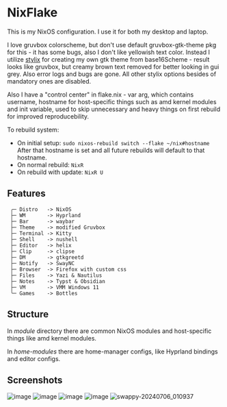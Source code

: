 # NixFlake

This is my NixOS configuration. I use it for both my desktop and laptop.

I love gruvbox colorscheme, but don't use default gruvbox-gtk-theme pkg for this - it has some bugs, also I don't like yellowish text color. Instead I utilize [stylix](https://github.com/danth/stylix) for creating my own gtk theme from base16Scheme - result looks like gruvbox, but creamy brown text removed for better looking in gui grey. Also error logs and bugs are gone. All other stylix options besides of mandatory ones are disabled.

Also I have a "control center" in flake.nix - var arg, which contains username, hostname for host-specific things such as amd kernel modules and init variable, used to skip unnecessary and heavy things on first rebuild for improved reproducebility.

To rebuild system:
- On initial setup: `sudo nixos-rebuild switch --flake ~/nix#hostname`
After that hostname is set and all future rebuilds will default to that hostname.
- On normal rebuild: `NixR`
- On rebuild with update: `NixR U`

## Features

```shell
 ╭─ Distro   -> NixOS
 ├─ WM       -> Hyprland
 ├─ Bar      -> waybar
 ├─ Theme    -> modified Gruvbox
 ├─ Terminal -> Kitty
 ├─ Shell    -> nushell
 ├─ Editor   -> helix
 ├─ Clip     -> clipse
 ├─ DM       -> gtkgreetd
 ├─ Notify   -> SwayNC
 ├─ Browser  -> Firefox with custom css
 ├─ Files    -> Yazi & Nautilus
 ├─ Notes    -> Typst & Obsidian
 ├─ VM       -> VMM Windows 11
 ╰─ Games    -> Bottles
```

## Structure

In _module_ directory there are common NixOS modules and host-specific things like amd kernel modules.

In _home-modules_ there are home-manager configs, like Hyprland bindings and editor configs. 

## Screenshots
![image](https://github.com/user-attachments/assets/4a620985-5189-4202-a418-470708ae77cc)
![image](https://github.com/user-attachments/assets/73d52c52-5d51-4f07-83ed-1ca845f7b350)
![image](https://github.com/user-attachments/assets/07379169-7b8e-46a9-936a-ec3f7ca7aa32)
![image](https://github.com/user-attachments/assets/86ec633c-d213-4b38-988c-f241ffe3a5c0)
![swappy-20240706_010937](https://github.com/ArtemChandragupta/NixFlake/assets/90765302/fb98c687-3549-4e0d-965f-8977c1cfa75c)
